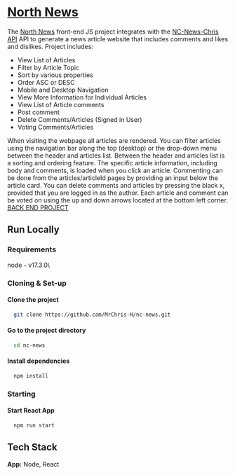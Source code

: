 
# [North News](https://north-news.netlify.app/)

The [North News](https://north-news.netlify.app/) front-end JS project integrates with the [NC-News-Chris API](https://github.com/MrChris-H/nc-news-chris) API to generate a news article website that includes comments and likes and dislikes. Project includes: 

  - View List of Articles
  - Filter by Article Topic
  - Sort by various properties
  - Order ASC or DESC
  - Mobile and Desktop Navigation
  - View More Information for Individual Articles
  - View List of Article comments
  - Post comment
  - Delete Comments/Articles (Signed in User)
  - Voting Comments/Articles 

When visiting the webpage all articles are rendered. You can filter articles using the navigation bar along the top (desktop) or the drop-down menu between the header and articles list. Between the header and articles list is a sorting and ordering feature. The specific article information, including body and comments, is loaded when you click an article. Commenting can be done from the articles/articleId pages by providing an input below the article card. You can delete comments and articles by pressing the black x, provided that you are logged in as the author. Each article and comment can be voted on using the up and down arrows located at the bottom left corner.    [BACK END PROJECT](https://github.com/MrChris-H/nc-news-chris)
## Run Locally
### Requirements

node - v17.3.0\

### Cloning & Set-up

#### Clone the project

```bash
  git clone https://github.com/MrChris-H/nc-news.git
```

#### Go to the project directory

```bash
  cd nc-news
```

#### Install dependencies

```bash
  npm install
```

### Starting

#### Start React App

```bash
  npm run start
```


## Tech Stack

**App:** Node, React